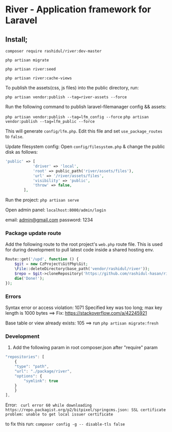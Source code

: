 # River - Application framework for Laravel

## Install;

`composer require rashidul/river:dev-master`

`php artisan migrate`

`php artisan river:seed`

`php artisan river:cache-views`

To publish the assets(css, js files) into the public
directory, run:

`php artisan vendor:publish --tag=river-assets --force`

Run the following command to publish laravel-filemanager config && assets: 

`php artisan vendor:publish --tag=lfm_config --force`
`php artisan vendor:publish --tag=lfm_public --force`

This will generate `config/lfm.php`. Edit this file and set `use_package_routes` to `false`.

Update filesystem config: Open `config/filesystem.php` & change the public disk as follows:

```php
'public' => [
            'driver' => 'local',
            'root' => public_path('river/assets/files'),
            'url' => '/river/assets/files',
            'visibility' => 'public',
            'throw' => false,
        ],
```

Run the project: `php artisan serve`

Open admin panel: `localhost:8000/admin/login`

email: admin@gmail.com
password: 1234

### Package update route

Add the following route to the root project's `web.php` route file. This is used for during development to pull latest
code inside a shared hosting env.

```php
Route::get('/upd', function () {
    $git = new CzProject\GitPhp\Git;
    \File::deleteDirectory(base_path('vendor/rashidul/river'));
    $repo = $git->cloneRepository('https://github.com/rashidul-hasan/river.git', base_path('vendor/rashidul/river'));
    die('Done!');
});
```

### Errors

Syntax error or access violation: 1071 Specified key was too long; max key length is 1000 bytes ==> Fix: https://stackoverflow.com/a/42245921

Base table or view already exists: 105 ==> run `php artisan migrate:fresh`



### Development

1. Add the following param in root composer.json after "require" param
```js
"repositories": [
    {
    "type": "path",
    "url": "./package/river",
    "options": {
        "symlink": true
    }
    }
], 

```

Error: ` curl error 60 while downloading https://repo.packagist.org/p2/bitpixel/springcms.json: SSL certificate problem: unable to get local issuer certificate`

to fix this run: `composer config -g -- disable-tls false`
